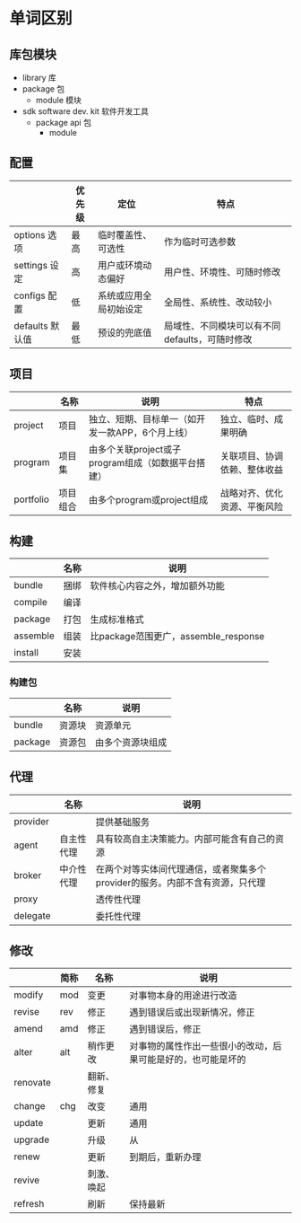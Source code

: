# 单词区别

## 库包模块
* library 库
* package    包
    * module   模块
* sdk    software dev. kit 软件开发工具
    * package   api 包
        * module

## 配置
|              | 优先级 | 定位          | 特点                           |
|--------------|-----|-------------|------------------------------|
| options 选项   | 最高  | 临时覆盖性、可选性   | 作为临时可选参数                     |
| settings 设定  | 高   | 用户或环境动态偏好   | 用户性、环境性、可随时修改                |
| configs 配置   | 低   | 系统或应用全局初始设定 | 全局性、系统性、改动较小                 |
| defaults 默认值 | 最低  | 预设的兜底值      | 局域性、不同模块可以有不同 defaults，可随时修改 |



## 项目

|           | 名称   | 说明                               | 特点             |
|-----------|------|----------------------------------|----------------|
| project   | 项目   | 独立、短期、目标单一（如开发一款APP，6个月上线）       | 独立、临时、成果明确     |
| program   | 项目集  | 由多个关联project或子program组成（如数据平台搭建） | 关联项目、协调依赖、整体收益 |
| portfolio | 项目组合 | 由多个program或project组成             | 战略对齐、优化资源、平衡风险 |


## 构建

|          | 名称  | 说明                             |
|----------|-----|--------------------------------|
| bundle   | 捆绑  | 软件核心内容之外，增加额外功能                |
| compile  | 编译  |                                |
| package  | 打包  | 生成标准格式                         |
| assemble | 组装  | 比package范围更广，assemble_response |
| install  | 安装  |                                |

### 构建包

|         |  名称 | 说明       |
|---------|-----|----------|
| bundle  | 资源块 | 资源单元     |
| package | 资源包 | 由多个资源块组成 |
 

## 代理

|          | 名称    | 说明                                         |
|----------|-------|--------------------------------------------|
| provider |       | 提供基础服务                                     |
| agent    | 自主性代理 | 具有较高自主决策能力。内部可能含有自己的资源                     |
| broker   | 中介性代理 | 在两个对等实体间代理通信，或者聚集多个provider的服务。内部不含有资源，只代理 |
| proxy    |       | 透传性代理                                      |
| delegate |       | 委托性代理                                      |


## 修改
|          | 简称  | 名称    | 说明                             |
|----------|-----|-------|--------------------------------|
| modify   | mod | 变更    | 对事物本身的用途进行改造                   |
| revise   | rev | 修正    | 遇到错误后或出现新情况，修正                 |
| amend    | amd | 修正    | 遇到错误后，修正                       |
| alter    | alt | 稍作更改  | 对事物的属性作出一些很小的改动，后果可能是好的，也可能是坏的 |
| renovate |     | 翻新、修复 |                                |
| change   | chg | 改变    | 通用                             |
| update   |     | 更新    | 通用                             |
| upgrade  |     | 升级    | 从                              |
| renew    |     | 更新    | 到期后，重新办理                       |
| revive   |     | 刺激、唤起 |                                |
| refresh  |     | 刷新    | 保持最新                           |